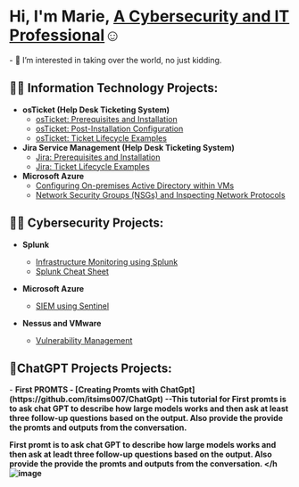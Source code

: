 <h1>Hi, I'm Marie, <a href="https://www.linkedin.com/in/marie-s-03b061239/">A Cybersecurity and IT Professional</a>☺</h1>
- 👀 I’m interested in taking over the world, no just kidding. 
<h2>👨‍💻 Information Technology Projects:</h2>

- <b>osTicket (Help Desk Ticketing System)</b>
  - [osTicket: Prerequisites and Installation](https://github.com/itsims007/osticket-pre)
  - [osTicket: Post-Installation Configuration](https://github.com/itsims007/post-install)
  - [osTicket: Ticket Lifecycle Examples](https://github.com/itsims007/osTicket-Ticket-Lifecycle-Examples)
- <b>Jira Service Management (Help Desk Ticketing System)</b>
  - [Jira: Prerequisites and Installation](https://github.com/itsims007/Jira-Prerequisites-and-Installation)
  - [Jira: Ticket Lifecycle Examples](https://github.com/itsims007/Jira-Ticket-Lifecycle-Examples)
- <b>Microsoft Azure</b>
  - [Configuring On-premises Active Directory within VMs](https://github.com/itsims007/configure-ad)
  - [Network Security Groups (NSGs) and Inspecting Network Protocols](https://github.com/itsims007/azure-network-protocols)
  
<h2>👨‍💻 Cybersecurity Projects:</h2>

- <b>Splunk</b>
  - [Infrastructure Monitoring using Splunk](https://github.com/itsims007/infastructure-monitoring-using-Splunk)
  - [Splunk Cheat Sheet](https://github.com/itsims007/Splunk-Cheat-Sheet)

- <b>Microsoft Azure</b>
  - [SIEM using Sentinel](https://github.com/itsims007/SIEM-using-Azure-Sentinel)

- <b>Nessus and VMware</b>
  - [Vulnerability Management](https://github.com/itsims007/Vulnerability-Managment)

<h2>🤳ChatGPT Projects Projects:</h2>
- <b> First PROMTS<b>
   - [Creating Promts with ChatGpt](https://github.com/itsims007/ChatGpt)
  --This tutorial for First promts is to ask chat GPT to describe how large models works and then ask at least three follow-up questions based on the output. Also provide the provide the promts and outputs from the 
     conversation.

First promt is to ask chat GPT to describe how large models works and then ask at leadt three follow-up questions based on the output. Also provide the provide the promts and outputs from the conversation. </h
  ![image](https://github.com/itsims007/itsims007/assets/105188024/08a23f90-8705-48b9-be27-75e3e45ab246)

